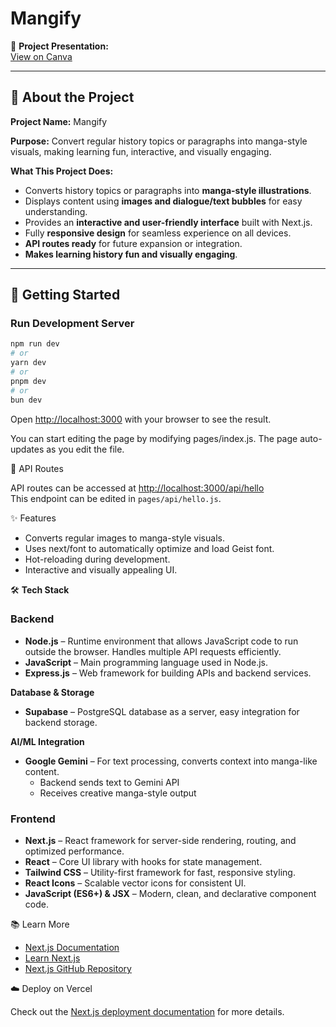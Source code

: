 # Mangify

🎨 **Project Presentation:**  
[View on Canva](https://www.canva.com/design/DAG0t60FA7o/_2hC8ceJBls-gQbcez7ePA/view?utm_content=DAG0t60FA7o&utm_campaign=designshare&utm_medium=link2&utm_source=uniquelinks&utlId=h2d36a1b448)

---

## 📝 About the Project

**Project Name:** Mangify  

**Purpose:** Convert regular history topics or paragraphs into manga-style visuals, making learning fun, interactive, and visually engaging.  

**What This Project Does:**  
- Converts history topics or paragraphs into **manga-style illustrations**.  
- Displays content using **images and dialogue/text bubbles** for easy understanding.  
- Provides an **interactive and user-friendly interface** built with Next.js.  
- Fully **responsive design** for seamless experience on all devices.  
- **API routes ready** for future expansion or integration.  
- **Makes learning history fun and visually engaging**.


---

## 🚀 Getting Started

### **Run Development Server**

```bash
npm run dev
# or
yarn dev
# or
pnpm dev
# or
bun dev
```
Open [http://localhost:3000](http://localhost:3000) with your browser to see the result.

You can start editing the page by modifying pages/index.js. The page auto-updates as you edit the file.

📡 API Routes

API routes can be accessed at [http://localhost:3000/api/hello](http://localhost:3000/api/hello)  
This endpoint can be edited in `pages/api/hello.js`.

✨ Features

- Converts regular images to manga-style visuals.
- Uses next/font to automatically optimize and load Geist font.
- Hot-reloading during development.
- Interactive and visually appealing UI.


🛠️ **Tech Stack**

### Backend
- **Node.js** – Runtime environment that allows JavaScript code to run outside the browser. Handles multiple API requests efficiently.  
- **JavaScript** – Main programming language used in Node.js.  
- **Express.js** – Web framework for building APIs and backend services.  

**Database & Storage**
- **Supabase** – PostgreSQL database as a server, easy integration for backend storage.  

**AI/ML Integration**
- **Google Gemini** – For text processing, converts context into manga-like content.  
  - Backend sends text to Gemini API  
  - Receives creative manga-style output  

### Frontend
- **Next.js** – React framework for server-side rendering, routing, and optimized performance.  
- **React** – Core UI library with hooks for state management.  
- **Tailwind CSS** – Utility-first framework for fast, responsive styling.  
- **React Icons** – Scalable vector icons for consistent UI.  
- **JavaScript (ES6+) & JSX** – Modern, clean, and declarative component code.

📚 Learn More

- [Next.js Documentation](https://nextjs.org/docs)
- [Learn Next.js](https://nextjs.org/learn)
- [Next.js GitHub Repository](https://github.com/vercel/next.js)


☁️ Deploy on Vercel

Check out the [Next.js deployment documentation](https://nextjs.org/docs/deployment) for more details.
